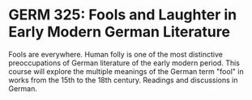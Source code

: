 # GERM 325: Fools and Laughter in Early Modern German Literature

Fools are everywhere. Human folly is one of the most distinctive preoccupations of German literature of the early modern period. This course will explore the multiple meanings of the German term "fool" in works from the 15th to the 18th century. Readings and discussions in German.